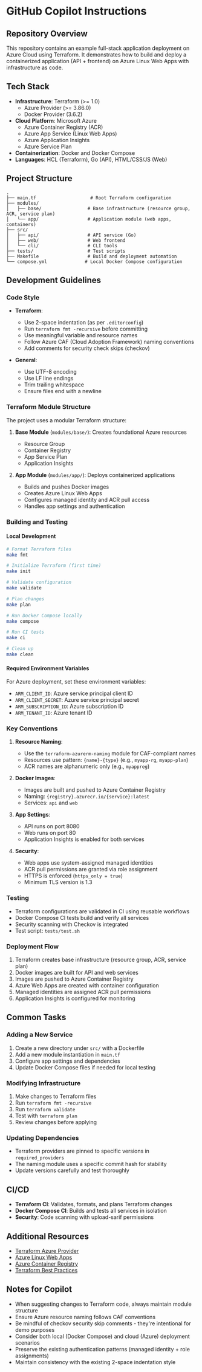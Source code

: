 # GitHub Copilot Instructions

## Repository Overview

This repository contains an example full-stack application deployment on Azure Cloud using Terraform. It demonstrates how to build and deploy a containerized application (API + frontend) on Azure Linux Web Apps with infrastructure as code.

## Tech Stack

- **Infrastructure**: Terraform (>= 1.0)
  - Azure Provider (>= 3.86.0)
  - Docker Provider (3.6.2)
- **Cloud Platform**: Microsoft Azure
  - Azure Container Registry (ACR)
  - Azure App Service (Linux Web Apps)
  - Azure Application Insights
  - Azure Service Plan
- **Containerization**: Docker and Docker Compose
- **Languages**: HCL (Terraform), Go (API), HTML/CSS/JS (Web)

## Project Structure

```
.
├── main.tf                    # Root Terraform configuration
├── modules/
│   ├── base/                 # Base infrastructure (resource group, ACR, service plan)
│   └── app/                  # Application module (web apps, containers)
├── src/
│   ├── api/                  # API service (Go)
│   ├── web/                  # Web frontend
│   └── cli/                  # CLI tools
├── tests/                    # Test scripts
├── Makefile                  # Build and deployment automation
└── compose.yml              # Local Docker Compose configuration
```

## Development Guidelines

### Code Style

- **Terraform**:
  - Use 2-space indentation (as per `.editorconfig`)
  - Run `terraform fmt -recursive` before committing
  - Use meaningful variable and resource names
  - Follow Azure CAF (Cloud Adoption Framework) naming conventions
  - Add comments for security check skips (checkov)

- **General**:
  - Use UTF-8 encoding
  - Use LF line endings
  - Trim trailing whitespace
  - Ensure files end with a newline

### Terraform Module Structure

The project uses a modular Terraform structure:

1. **Base Module** (`modules/base/`): Creates foundational Azure resources
   - Resource Group
   - Container Registry
   - App Service Plan
   - Application Insights

2. **App Module** (`modules/app/`): Deploys containerized applications
   - Builds and pushes Docker images
   - Creates Azure Linux Web Apps
   - Configures managed identity and ACR pull access
   - Handles app settings and authentication

### Building and Testing

#### Local Development

```bash
# Format Terraform files
make fmt

# Initialize Terraform (first time)
make init

# Validate configuration
make validate

# Plan changes
make plan

# Run Docker Compose locally
make compose

# Run CI tests
make ci

# Clean up
make clean
```

#### Required Environment Variables

For Azure deployment, set these environment variables:
- `ARM_CLIENT_ID`: Azure service principal client ID
- `ARM_CLIENT_SECRET`: Azure service principal secret
- `ARM_SUBSCRIPTION_ID`: Azure subscription ID
- `ARM_TENANT_ID`: Azure tenant ID

### Key Conventions

1. **Resource Naming**:
   - Use the `terraform-azurerm-naming` module for CAF-compliant names
   - Resources use pattern: `{name}-{type}` (e.g., `myapp-rg`, `myapp-plan`)
   - ACR names are alphanumeric only (e.g., `myappreg`)

2. **Docker Images**:
   - Images are built and pushed to Azure Container Registry
   - Naming: `{registry}.azurecr.io/{service}:latest`
   - Services: `api` and `web`

3. **App Settings**:
   - API runs on port 8080
   - Web runs on port 80
   - Application Insights is enabled for both services

4. **Security**:
   - Web apps use system-assigned managed identities
   - ACR pull permissions are granted via role assignment
   - HTTPS is enforced (`https_only = true`)
   - Minimum TLS version is 1.3

### Testing

- Terraform configurations are validated in CI using reusable workflows
- Docker Compose CI tests build and verify all services
- Security scanning with Checkov is integrated
- Test script: `tests/test.sh`

### Deployment Flow

1. Terraform creates base infrastructure (resource group, ACR, service plan)
2. Docker images are built for API and web services
3. Images are pushed to Azure Container Registry
4. Azure Web Apps are created with container configuration
5. Managed identities are assigned ACR pull permissions
6. Application Insights is configured for monitoring

## Common Tasks

### Adding a New Service

1. Create a new directory under `src/` with a Dockerfile
2. Add a new module instantiation in `main.tf`
3. Configure app settings and dependencies
4. Update Docker Compose files if needed for local testing

### Modifying Infrastructure

1. Make changes to Terraform files
2. Run `terraform fmt -recursive`
3. Run `terraform validate`
4. Test with `terraform plan`
5. Review changes before applying

### Updating Dependencies

- Terraform providers are pinned to specific versions in `required_providers`
- The naming module uses a specific commit hash for stability
- Update versions carefully and test thoroughly

## CI/CD

- **Terraform CI**: Validates, formats, and plans Terraform changes
- **Docker Compose CI**: Builds and tests all services in isolation
- **Security**: Code scanning with upload-sarif permissions

## Additional Resources

- [Terraform Azure Provider](https://registry.terraform.io/providers/hashicorp/azurerm/latest/docs)
- [Azure Linux Web Apps](https://learn.microsoft.com/en-us/azure/app-service/)
- [Azure Container Registry](https://learn.microsoft.com/en-us/azure/container-registry/)
- [Terraform Best Practices](https://www.terraform-best-practices.com/)

## Notes for Copilot

- When suggesting changes to Terraform code, always maintain module structure
- Ensure Azure resource naming follows CAF conventions
- Be mindful of checkov security skip comments - they're intentional for demo purposes
- Consider both local (Docker Compose) and cloud (Azure) deployment scenarios
- Preserve the existing authentication patterns (managed identity + role assignments)
- Maintain consistency with the existing 2-space indentation style
